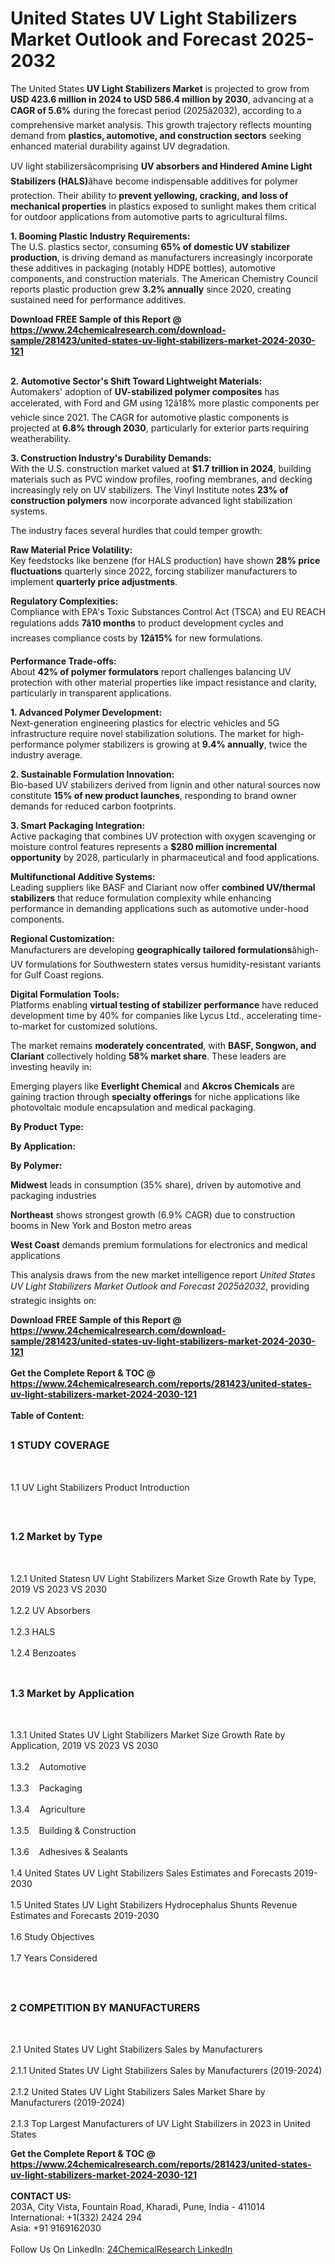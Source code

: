 <h1>United States UV Light Stabilizers Market Outlook and Forecast 2025-2032</h1><p>The United States <strong>UV Light Stabilizers Market</strong> is projected to grow from <strong>USD 423.6 million in 2024 to USD 586.4 million by 2030</strong>, advancing at a <strong>CAGR of 5.6%</strong> during the forecast period (2025â2032), according to a comprehensive market analysis. This growth trajectory reflects mounting demand from <strong>plastics, automotive, and construction sectors</strong> seeking enhanced material durability against UV degradation.</p><p>UV light stabilizersâcomprising <strong>UV absorbers and Hindered Amine Light Stabilizers (HALS)</strong>âhave become indispensable additives for polymer protection. Their ability to <strong>prevent yellowing, cracking, and loss of mechanical properties</strong> in plastics exposed to sunlight makes them critical for outdoor applications from automotive parts to agricultural films.</p><p><strong>1. Booming Plastic Industry Requirements:</strong><br>
The U.S. plastics sector, consuming <strong>65% of domestic UV stabilizer production</strong>, is driving demand as manufacturers increasingly incorporate these additives in packaging (notably HDPE bottles), automotive components, and construction materials. The American Chemistry Council reports plastic production grew <strong>3.2% annually</strong> since 2020, creating sustained need for performance additives.</p><div><b>Download FREE Sample of this Report @ 
            <a href="https://www.24chemicalresearch.com/download-sample/281423/united-states-uv-light-stabilizers-market-2024-2030-121">
            https://www.24chemicalresearch.com/download-sample/281423/united-states-uv-light-stabilizers-market-2024-2030-121</a></b></div><br><p><strong>2. Automotive Sector's Shift Toward Lightweight Materials:</strong><br>
Automakers' adoption of <strong>UV-stabilized polymer composites</strong> has accelerated, with Ford and GM using 12â18% more plastic components per vehicle since 2021. The CAGR for automotive plastic components is projected at <strong>6.8% through 2030</strong>, particularly for exterior parts requiring weatherability.</p><p><strong>3. Construction Industry's Durability Demands:</strong><br>
With the U.S. construction market valued at <strong>$1.7 trillion in 2024</strong>, building materials such as PVC window profiles, roofing membranes, and decking increasingly rely on UV stabilizers. The Vinyl Institute notes <strong>23% of construction polymers</strong> now incorporate advanced light stabilization systems.</p><p>The industry faces several hurdles that could temper growth:</p><p><strong>Raw Material Price Volatility:</strong><br>
	Key feedstocks like benzene (for HALS production) have shown <strong>28% price fluctuations</strong> quarterly since 2022, forcing stabilizer manufacturers to implement <strong>quarterly price adjustments</strong>.</p><p><strong>Regulatory Complexities:</strong><br>
	Compliance with EPA's Toxic Substances Control Act (TSCA) and EU REACH regulations adds <strong>7â10 months</strong> to product development cycles and increases compliance costs by <strong>12â15%</strong> for new formulations.</p><p><strong>Performance Trade-offs:</strong><br>
	About <strong>42% of polymer formulators</strong> report challenges balancing UV protection with other material properties like impact resistance and clarity, particularly in transparent applications.</p><p><strong>1. Advanced Polymer Development:</strong><br>
Next-generation engineering plastics for electric vehicles and 5G infrastructure require novel stabilization solutions. The market for high-performance polymer stabilizers is growing at <strong>9.4% annually</strong>, twice the industry average.</p><p><strong>2. Sustainable Formulation Innovation:</strong><br>
Bio-based UV stabilizers derived from lignin and other natural sources now constitute <strong>15% of new product launches</strong>, responding to brand owner demands for reduced carbon footprints.</p><p><strong>3. Smart Packaging Integration:</strong><br>
Active packaging that combines UV protection with oxygen scavenging or moisture control features represents a <strong>$280 million incremental opportunity</strong> by 2028, particularly in pharmaceutical and food applications.</p><p><strong>Multifunctional Additive Systems:</strong><br>
	Leading suppliers like BASF and Clariant now offer <strong>combined UV/thermal stabilizers</strong> that reduce formulation complexity while enhancing performance in demanding applications such as automotive under-hood components.</p><p><strong>Regional Customization:</strong><br>
	Manufacturers are developing <strong>geographically tailored formulations</strong>âhigh-UV formulations for Southwestern states versus humidity-resistant variants for Gulf Coast regions.</p><p><strong>Digital Formulation Tools:</strong><br>
	Platforms enabling <strong>virtual testing of stabilizer performance</strong> have reduced development time by 40% for companies like Lycus Ltd., accelerating time-to-market for customized solutions.</p><p>The market remains <strong>moderately concentrated</strong>, with <strong>BASF, Songwon, and Clariant</strong> collectively holding <strong>58% market share</strong>. These leaders are investing heavily in:</p><p>Emerging players like <strong>Everlight Chemical</strong> and <strong>Akcros Chemicals</strong> are gaining traction through <strong>specialty offerings</strong> for niche applications like photovoltaic module encapsulation and medical packaging.</p><p><strong>By Product Type:</strong></p><p><strong>By Application:</strong></p><p><strong>By Polymer:</strong></p><p><strong>Midwest</strong> leads in consumption (35% share), driven by automotive and packaging industries</p><p><strong>Northeast</strong> shows strongest growth (6.9% CAGR) due to construction booms in New York and Boston metro areas</p><p><strong>West Coast</strong> demands premium formulations for electronics and medical applications</p><p>This analysis draws from the new market intelligence report <em>United States UV Light Stabilizers Market Outlook and Forecast 2025â2032</em>, providing strategic insights on:</p><div><b>Download FREE Sample of this Report @ 
            <a href="https://www.24chemicalresearch.com/download-sample/281423/united-states-uv-light-stabilizers-market-2024-2030-121">
            https://www.24chemicalresearch.com/download-sample/281423/united-states-uv-light-stabilizers-market-2024-2030-121</a></b></div><br><div><b>Get the Complete Report & TOC @ 
            <a href="https://www.24chemicalresearch.com/reports/281423/united-states-uv-light-stabilizers-market-2024-2030-121">
            https://www.24chemicalresearch.com/reports/281423/united-states-uv-light-stabilizers-market-2024-2030-121</a></b></div><br>
            <b>Table of Content:</b><p><h2><span style="font-size:16px"><strong>1 STUDY COVERAGE</strong></span></h2><br />
<p>1.1 UV Light Stabilizers Product Introduction</p><br />
<h2><span style="font-size:16px"><strong>1.2 Market by Type</strong></span></h2><br />
<p>1.2.1 United Statesn UV Light Stabilizers Market Size Growth Rate by Type, 2019 VS 2023 VS 2030<br /><br />
1.2.2 UV Absorbers&nbsp;&nbsp; &nbsp;<br /><br />
1.2.3 HALS<br /><br />
1.2.4 Benzoates<br /><br />
<h2><span style="font-size:16px"><strong>1.3 Market by Application</strong></span></h2><br />
<p>1.3.1 United States UV Light Stabilizers Market Size Growth Rate by Application, 2019 VS 2023 VS 2030<br /><br />
1.3.2&nbsp;&nbsp; &nbsp;Automotive<br /><br />
1.3.3&nbsp;&nbsp; &nbsp;Packaging<br /><br />
1.3.4&nbsp;&nbsp; &nbsp;Agriculture<br /><br />
1.3.5&nbsp;&nbsp; &nbsp;Building & Construction<br /><br />
1.3.6&nbsp;&nbsp; &nbsp;Adhesives & Sealants<br /><br />
1.4 United States UV Light Stabilizers Sales Estimates and Forecasts 2019-2030<br /><br />
1.5 United States UV Light Stabilizers Hydrocephalus Shunts Revenue Estimates and Forecasts 2019-2030<br /><br />
1.6 Study Objectives<br /><br />
1.7 Years Considered</p><br />
<h2><span style="font-size:16px"><strong>2 COMPETITION BY MANUFACTURERS</strong></span></h2><br />
<p>2.1 United States UV Light Stabilizers Sales by Manufacturers<br /><br />
2.1.1 United States UV Light Stabilizers Sales by Manufacturers (2019-2024)<br /><br />
2.1.2 United States UV Light Stabilizers Sales Market Share by Manufacturers (2019-2024)<br /><br />
2.1.3 Top Largest Manufacturers of UV Light Stabilizers in 2023 in United States<br /></p><div><b>Get the Complete Report & TOC @ 
            <a href="https://www.24chemicalresearch.com/reports/281423/united-states-uv-light-stabilizers-market-2024-2030-121">
            https://www.24chemicalresearch.com/reports/281423/united-states-uv-light-stabilizers-market-2024-2030-121</a></b></div><br><b>CONTACT US:</b><br>
            203A, City Vista, Fountain Road, Kharadi, Pune, India - 411014<br>
            International: +1(332) 2424 294<br>
            Asia: +91 9169162030 <br><br>
            Follow Us On LinkedIn: <a href="https://www.linkedin.com/company/24chemicalresearch/">24ChemicalResearch LinkedIn</a>